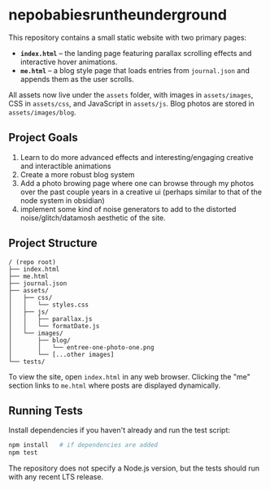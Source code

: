 # nepobabiesruntheunderground

This repository contains a small static website with two primary pages:

- **`index.html`** – the landing page featuring parallax scrolling effects and interactive hover animations.
- **`me.html`** – a blog style page that loads entries from `journal.json` and appends them as the user scrolls.

All assets now live under the `assets` folder, with images in `assets/images`, CSS in `assets/css`, and JavaScript in `assets/js`. Blog photos are stored in `assets/images/blog`.

## Project Goals
1. Learn to do more advanced effects and interesting/engaging creative and interactible animations
2. Create a more robust blog system
3. Add a photo browing page where one can browse through my photos over the past couple years in a creative ui (perhaps similar to that of the node system in obsidian)
4. implement some kind of noise generators to add to the distorted noise/glitch/datamosh aesthetic of the site.

## Project Structure
```
/ (repo root)
├── index.html
├── me.html
├── journal.json
├── assets/
│   ├── css/
│   │   └── styles.css
│   ├── js/
│   │   ├── parallax.js
│   │   └── formatDate.js
│   └── images/
│       ├── blog/
│       │   └── entree-one-photo-one.png
│       └── [...other images]
└── tests/
```

To view the site, open `index.html` in any web browser. Clicking the "me" section links to `me.html` where posts are displayed dynamically.

## Running Tests
Install dependencies if you haven't already and run the test script:

```bash
npm install   # if dependencies are added
npm test
```

The repository does not specify a Node.js version, but the tests should run with any recent LTS release.
